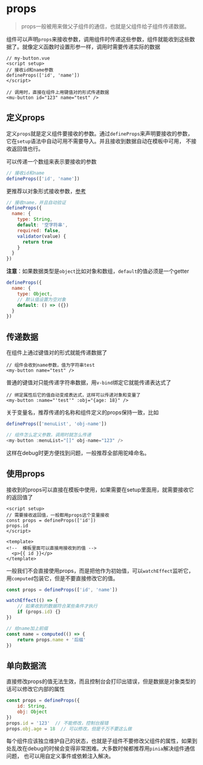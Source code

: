 # props

> props一般被用来做父子组件的通信，也就是父组件给子组件传递数据。

组件可以声明`props`来接收参数，调用组件时传递这些参数，组件就能收到这些数据了。就像定义函数时设置形参一样，调用时需要传递实际的数据

```vue
// my-button.vue
<script setup>
// 接收id和name参数
defineProps(['id', 'name'])
</script>

// 调用时，直接在组件上用键值对的形式传递数据
<mu-button id="123" name="test" />
```


## 定义props

定义`props`就是定义组件要接收的参数。通过`defineProps`来声明要接收的参数，它在`setup`语法中自动可用不需要导入。并且接收到数据自动在模板中可用，
不接收返回值也行。

可以传递一个数组来表示要接收的参数

```js
// 接收id和name
defineProps(['id', 'name'])
```

更推荐以对象形式接收参数，[参考](https://cn.vuejs.org/guide/components/props.html#prop-validation)

```js
// 接收name，并且自动验证
defineProps({
  name: {
    type: String,
    default: '空字符串',
    required: false,
    validator(value) {
      return true
    }
  }
})
```

**注意**：如果数据类型是`object`比如对象和数组，`default`的值必须是一个getter

```js
defineProps({
  name: {
    type: Object,
    // 默认值设置为空对象  
    default: () => ({})
  }
})
```


## 传递数据

在组件上通过键值对的形式就能传递数据了

```vue
// 组件会收到name参数，值为字符串test
<my-button name="test" />
```

普通的键值对只能传递字符串数据，用`v-bind`绑定它就能传递表达式了

```vue
// 绑定属性后它的值自动变成表达式，这样可以传递对象和变量了
<my-button :name="'test'" :obj="{age: 18}" />
```

关于变量名，推荐传递的名称和组件定义的props保持一致，比如

```js
defineProps(['menuList', 'obj-name'])

// 组件怎么定义参数，调用时就怎么传递
<my-button :menuList="[]" obj-name="123" />
```

这样在debug时更方便找到问题，一般推荐全部用驼峰命名。


## 使用props

接收到的props可以直接在模板中使用，如果需要在setup里面用，就需要接收它的返回值了

```vue
<script setup>
// 需要接收返回值，一般都用props这个变量接收
const props = defineProps(['id'])
props.id
</script>

<template>
<!--  模板里面可以直接用接收到的值 -->
  <p>{{ id }}</p>
</template>
```

一般我们不会直接使用props，而是把他作为初始值，可以`watchEffect`监听它，用`computed`包装它，但是不要直接修改它的值。

```js
const props = defineProps(['id', 'name'])

watchEffect(() => {
    // 如果收到的数据符合某些条件才执行
    if (props.id) {}
})

// 给name加上前缀
const name = computed(() => {
    return props.name + '后缀'
})
```


## 单向数据流

直接修改props的值无法生效，而且控制台会打印出错误，但是数据是对象类型的话可以修改它内部的属性

```js
const props = defineProps({
    id: String,
    obj: Object
})
props.id = '123'  // 不能修改，控制台报错
props.obj.age = 18  // 可以修改，但是千万不要这么做
```

每个组件应该独立维护自己的状态，也就是子组件不要修改父组件的属性，如果到处乱改在debug的时候会变得非常困难。大多数时候都推荐用`pinia`解决组件通信问题，
也可以用自定义事件或依赖注入解决。
